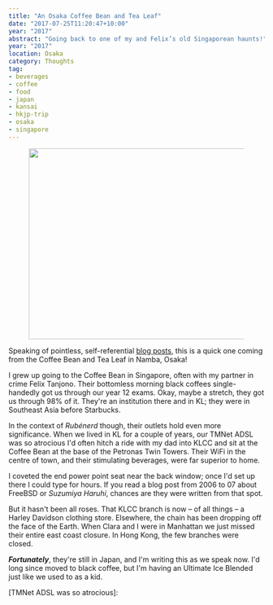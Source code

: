 ```yaml
---
title: "An Osaka Coffee Bean and Tea Leaf"
date: "2017-07-25T11:20:47+10:00"
year: "2017"
abstract: "Going back to one of my and Felix’s old Singaporean haunts!"
year: "2017"
location: Osaka
category: Thoughts
tag:
- beverages
- coffee
- food
- japan
- kansai
- hkjp-trip
- osaka
- singapore
---
```

<figure><p><img src="https://rubenerd.com/files/2017/photo.coffeebean-osaka.20170725@1x.jpg" alt="" style="width:500px; height:375px" srcset="https://rubenerd.com/files/2017/photo.coffeebean-osaka.20170725@1x.jpg 1x, https://rubenerd.com/files/2017/photo.coffeebean-osaka.20170725@2x.jpg 2x" /></p></figure>

Speaking of pointless, self-referential [blog posts], this is a quick one coming from the Coffee Bean and Tea Leaf in Namba, Osaka! 

I grew up going to the Coffee Bean in Singapore, often with my partner in crime Felix Tanjono. Their bottomless morning black coffees single-handedly got us through our year 12 exams. Okay, maybe a stretch, they got us through 98% of it. They're an institution there and in KL; they were in Southeast Asia before Starbucks.

In the context of *Rubénerd* though, their outlets hold even more significance. When we lived in KL for a couple of years, our TMNet ADSL was so atrocious I'd often hitch a ride with my dad into KLCC and sit at the Coffee Bean at the base of the Petronas Twin Towers. Their WiFi in the centre of town, and their stimulating beverages, were far superior to home.

I coveted the end power point seat near the back window; once I'd set up there I could type for hours. If you read a blog post from 2006 to 07 about FreeBSD or *Suzumiya Haruhi*, chances are they were written from that spot.

But it hasn't been all roses. That KLCC branch is now – of all things – a Harley Davidson clothing store. Elsewhere, the chain has been dropping off the face of the Earth. When Clara and I were in Manhattan we just missed their entire east coast closure. In Hong Kong, the few branches were closed.

***Fortunately***, they're still in Japan, and I'm writing this as we speak now. I'd long since moved to black coffee, but I'm having an Ultimate Ice Blended just like we used to as a kid.

[blog posts]: https://rubenerd.com/the-best-blog-cafe-in-the-world/ "Rubénerd: The best blog café in the world"
[TMNet ADSL was so atrocious]:

